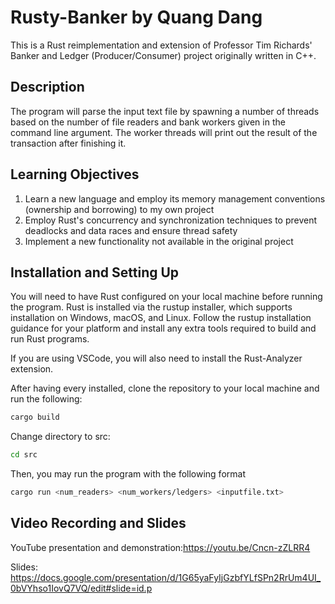 # Rusty-Banker by Quang Dang

This is a Rust reimplementation and extension of Professor Tim Richards' Banker and Ledger (Producer/Consumer) project originally written in C++.

## Description
The program will parse the input text file by spawning a number of threads based on the number of file readers and bank workers given in the command line argument. The worker threads will print out the result of the transaction after finishing it.

## Learning Objectives
1. Learn a new language and employ its memory management conventions (ownership and borrowing) to my own project
2. Employ Rust's concurrency and synchronization techniques to prevent deadlocks and data races and ensure thread safety
3. Implement a new functionality not available in the original project

## Installation and Setting Up
You will need to have Rust configured on your local machine before running the program. Rust is installed via the rustup installer, which supports installation on Windows, macOS, and Linux. Follow the rustup installation guidance for your platform and install any extra tools required to build and run Rust programs.

If you are using VSCode, you will also need to install the Rust-Analyzer extension.

After having every installed, clone the repository to your local machine and run the following:

```bash
cargo build
```
Change directory to src:

```bash
cd src
```

Then, you may run the program with the following format 
```bash 
cargo run <num_readers> <num_workers/ledgers> <inputfile.txt>
```

## Video Recording and Slides

YouTube presentation and demonstration:https://youtu.be/Cncn-zZLRR4

Slides: https://docs.google.com/presentation/d/1G65yaFyIjGzbfYLfSPn2RrUm4UI_0bVYhso1IovQ7VQ/edit#slide=id.p
